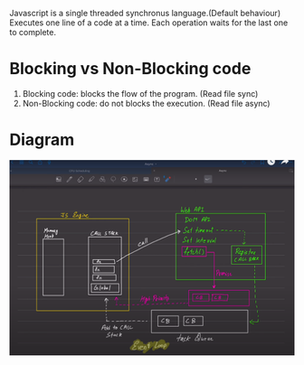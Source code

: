 Javascript is a single threaded synchronus language.(Default behaviour)
Executes one line of a code at a time. Each operation waits for the last one to complete.

# Blocking vs Non-Blocking code

1. Blocking code: blocks the flow of the program. (Read file sync)
2. Non-Blocking code: do not blocks the execution. (Read file async)

# Diagram

![Alt text](image.png)
